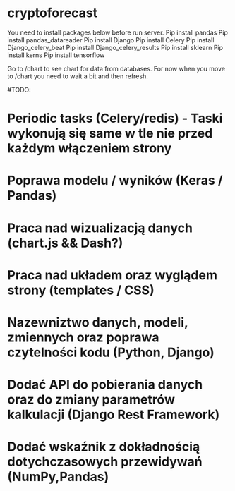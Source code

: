 # cryptoforecast

You need to install packages below before run server. 
Pip install pandas
Pip install pandas_datareader
Pip install Django
Pip install Celery
Pip install Django_celery_beat
Pip install Django_celery_results
Pip install sklearn
Pip install kerns
Pip install tensorflow

Go to /chart to see chart for data from databases. For now when you move to /chart you need to wait a bit and then refresh.





#TODO:
# Periodic tasks (Celery/redis) - Taski wykonują się same w tle nie przed każdym włączeniem strony
# Poprawa modelu / wyników (Keras / Pandas)
# Praca nad wizualizacją danych (chart.js && Dash?)
# Praca nad układem oraz wyglądem strony (templates / CSS)
# Nazewniztwo danych, modeli, zmiennych oraz poprawa czytelności kodu (Python, Django)
# Dodać API do pobierania danych oraz do zmiany parametrów kalkulacji (Django Rest Framework)
# Dodać wskaźnik z dokładnością dotychczasowych przewidywań (NumPy,Pandas)
